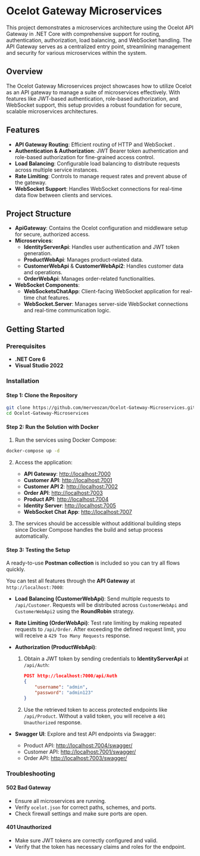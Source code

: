 # Ocelot Gateway Microservices

This project demonstrates a microservices architecture using the Ocelot API Gateway in .NET Core with comprehensive support for routing, authentication, authorization, load balancing, and WebSocket handling. The API Gateway serves as a centralized entry point, streamlining management and security for various microservices within the system.

## Overview

The Ocelot Gateway Microservices project showcases how to utilize Ocelot as an API gateway to manage a suite of microservices effectively. With features like JWT-based authentication, role-based authorization, and WebSocket support, this setup provides a robust foundation for secure, scalable microservices architectures.

## Features

- **API Gateway Routing**: Efficient routing of HTTP and WebSocket .
- **Authentication & Authorization**: JWT Bearer token authentication and role-based authorization for fine-grained access control.
- **Load Balancing**: Configurable load balancing to distribute requests across multiple service instances.
- **Rate Limiting**: Controls to manage request rates and prevent abuse of the gateway.
- **WebSocket Support**: Handles WebSocket connections for real-time data flow between clients and services.

## Project Structure

- **ApiGateway**: Contains the Ocelot configuration and middleware setup for secure, authorized access.
- **Microservices**:
  - **IdentityServerApi**: Handles user authentication and JWT token generation.
  - **ProductWebApi**: Manages product-related data.
  - **CustomerWebApi** & **CustomerWebApi2**: Handles customer data and operations.
  - **OrderWebApi**: Manages order-related functionalities.
- **WebSocket Components**:
  - **WebSocketsChatApp**: Client-facing WebSocket application for real-time chat features.
  - **WebSocket.Server**: Manages server-side WebSocket connections and real-time communication logic.

## Getting Started

### Prerequisites

- **.NET Core 6**
- **Visual Studio 2022**

### Installation

#### Step 1: Clone the Repository

```bash
git clone https://github.com/merveozan/Ocelot-Gateway-Microservices.git
cd Ocelot-Gateway-Microservices
```

#### Step 2: Run the Solution with Docker

1. Run the services using Docker Compose:

```bash
docker-compose up -d
```

2. Access the application:
   - **API Gateway**: [http://localhost:7000](http://localhost:7000)
   - **Customer API**: [http://localhost:7001](http://localhost:7001)
   - **Customer API 2**: [http://localhost:7002](http://localhost:7002)
   - **Order API**: [http://localhost:7003](http://localhost:7003)
   - **Product API**: [http://localhost:7004](http://localhost:7004) 
   - **Identity Server**: [http://localhost:7005](http://localhost:7005)
   - **WebSocket Chat App**: [http://localhost:7007](http://localhost:7007)
  

3. The services should be accessible without additional building steps since Docker Compose handles the build and setup process automatically.

#### Step 3: Testing the Setup

A ready-to-use **Postman collection** is included so you can try all flows quickly.
  
You can test all features through the **API Gateway** at `http://localhost:7000`:

- **Load Balancing (CustomerWebApi)**: Send multiple requests to `/api/Customer`. Requests will be distributed across `CustomerWebApi` and `CustomerWebApi2` using the **RoundRobin** strategy.

- **Rate Limiting (OrderWebApi)**: Test rate limiting by making repeated requests to `/api/Order`. After exceeding the defined request limit, you will receive a `429 Too Many Requests` response.

- **Authorization (ProductWebApi)**:
    1. Obtain a JWT token by sending credentials to **IdentityServerApi** at `/api/Auth`:
       ```json
       POST http://localhost:7000/api/Auth
       {
           "username": "admin",
           "password": "admin123"
       }
       ```
    2. Use the retrieved token to access protected endpoints like `/api/Product`. Without a valid token, you will receive a `401 Unauthorized` response.

- **Swagger UI**: Explore and test API endpoints via Swagger:
    - Product API: [http://localhost:7004/swagger/](http://localhost:7004/swagger/)
    - Customer API: [http://localhost:7001/swagger/](http://localhost:7001/swagger/)
    - Order API: [http://localhost:7003/swagger/](http://localhost:7003/swagger/)


### Troubleshooting

#### 502 Bad Gateway

- Ensure all microservices are running.
- Verify `ocelot.json` for correct paths, schemes, and ports.
- Check firewall settings and make sure ports are open.

#### 401 Unauthorized

- Make sure JWT tokens are correctly configured and valid.
- Verify that the token has necessary claims and roles for the endpoint.

